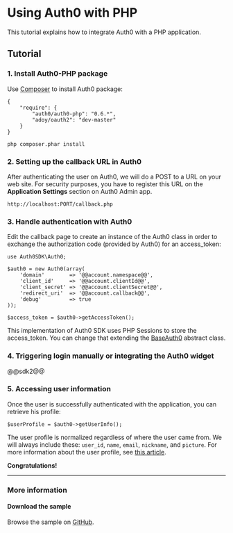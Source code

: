 # Using Auth0 with PHP

This tutorial explains how to integrate Auth0 with a PHP application.

## Tutorial

### 1. Install Auth0-PHP package

Use <a target="_new" href="http://getcomposer.org/doc/01-basic-usage.md">Composer</a> to install Auth0 package:

```
{
    "require": {
        "auth0/auth0-php": "0.6.*",
        "adoy/oauth2": "dev-master"
    }
}
```

	php composer.phar install

### 2. Setting up the callback URL in Auth0

<div class="setup-callback">
<p>After authenticating the user on Auth0, we will do a POST to a URL on your web site. For security purposes, you have to register this URL  on the <strong>Application Settings</strong> section on Auth0 Admin app.</p>

<pre><code>http://localhost:PORT/callback.php</pre></code>
</div>

### 3. Handle authentication with Auth0

Edit the callback page to create an instance of the Auth0 class in order to exchange the authorization code (provided by Auth0) for an access_token:

```
use Auth0SDK\Auth0;

$auth0 = new Auth0(array(
	'domain'        => '@@account.namespace@@',
    'client_id'     => '@@account.clientId@@',
    'client_secret' => '@@account.clientSecret@@',
    'redirect_uri'  => '@@account.callback@@',
    'debug'         => true
));

$access_token = $auth0->getAccessToken();
```

This implementation of Auth0 SDK uses PHP Sessions to store the access_token. You can change that extending the <a href="https://github.com/auth0/Auth0-PHP/blob/master/src/BaseAuth0.php" target="_new">BaseAuth0</a> abstract class.

### 4. Triggering login manually or integrating the Auth0 widget

@@sdk2@@

### 5. Accessing user information

Once the user is successfully authenticated with the application, you can retrieve his profile:

    $userProfile = $auth0->getUserInfo();

The user profile is normalized regardless of where the user came from. We will always include these: `user_id`, `name`, `email`, `nickname`, and `picture`. For more information about the user profile, see [this article](user-profile).


**Congratulations!**

----

### More information

#### Download the sample

Browse the sample on <a target="_new" href="https://github.com/auth0/Auth0-PHP/tree/master/examples">GitHub</a>.
